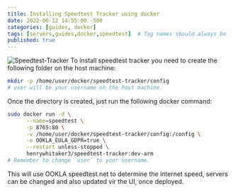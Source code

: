 ```yaml
---
title: Installing Speedtest Tracker using docker
date: 2022-06-12 14:55:00 -500
categories: [guides, docker]
tags: [servers,guides,docker,speedtest]  # Tag names should always be lowercase
published: true
---
```

![Speedtest-Tracker](https://blog.thelazyfox.xyz/content/images/2021/11/publication-cover-speedtest-tracker-1.png)
To install speedtest tracker you need to create the following folder on the host machine:

```bash
mkdir -p /home/user/docker/speedtest-tracker/config
# user will be your username on the host machine.
```

Once the directory is created, just run the following docker command:
```bash
sudo docker run -d \
      --name=speedtest \
      -p 8765:80 \
      -v /home/user/docker/speedtest-tracker/config:/config \
      -e OOKLA_EULA_GDPR=true \
      --restart unless-stopped \
      henrywhitaker3/speedtest-tracker:dev-arm
# Remember to change `user` to your username.
```
This will use OOKLA speedtest.net to determine the internet speed, servers can be changed and also updated vir the UI, once deployed.
